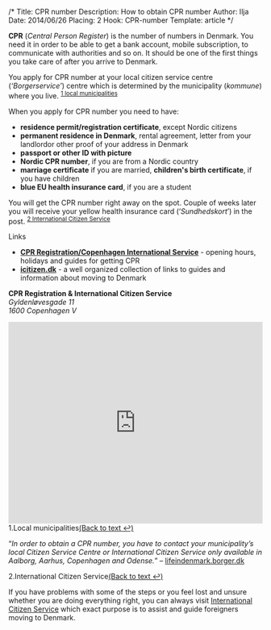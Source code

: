 /*
Title: CPR number
Description: How to obtain CPR number
Author: Ilja
Date: 2014/06/26
Placing: 2
Hook: CPR-number
Template: article
*/

**CPR** (*Central Person Register*) is the number of numbers in Denmark. You need it in order to be able to get a bank account, mobile subscription, to communicate with authorities and so on. It should be one of the first things you take care of after you arrive to Denmark.

You apply for CPR number at your local citizen service centre (*‘Borgerservice’*) centre which is determined by the municipality (*kommune*) where you live. <sup id="local-municipalities-anchor"><a href="#local-municipalities" class="footnote-ref">1&nbsp;local municipalities</a></sup>

When you apply for CPR number you need to have:

- **residence permit/registration certificate**, except Nordic citizens
- **permanent residence in Denmark**, rental agreement, letter from your landlordor other proof of your address in Denmark
- **passport or other ID with picture**
- **Nordic CPR number**, if you are from a Nordic country
- **marriage certificate** if you are married, **children's birth certificate**, if you have children
- **blue EU health insurance card**, if you are a student

You will get the CPR number right away on the spot. Couple of weeks later you will receive your yellow health insurance card (‘*Sundhedskort*’) in the post. <sup id="international-citizen-service-anchor"><a href="#international-citizen-service" class="footnote-ref">2&nbsp;International Citizen Service</a></sup>

<div class="box  links">
<div class="box-title"><i class="icon-link"></i>Links</div>
<ul>
<li><a href="http://subsite.kk.dk/sitecore/content/Subsites/CityOfCopenhagen/SubsiteFrontpage/MovingToCopenhagen/CPR%20Registration.aspx" target="_blank"><b>CPR Registration/Copenhagen International Service</b></a> - opening hours, holidays and guides for getting CPR</li>
<li><a href="http://icitizen.dk/" target="_blank"><b>icitizen.dk</b></a> - a well organized collection of links to guides and information about moving to Denmark</li>
</ul>
</div>

**CPR Registration & International Citizen Service**<br>
*Gyldenløvesgade 11*<br>
*1600 Copenhagen V*

<iframe src="https://www.google.com/maps/embed?pb=!1m18!1m12!1m3!1d2249.528255945189!2d12.562828299999987!3d55.6798030999999!2m3!1f0!2f0!3f0!3m2!1i1024!2i768!4f13.1!3m3!1m2!1s0x4652530ed4f67f69%3A0xbffb99a6d0a8aade!2sGyldenl%C3%B8vesgade+11!5e0!3m2!1sen!2s!4v1403735030387" width="100%" height="400" frameborder="0" style="border:0"></iframe>

<div class="footnotes">

<div id="local-municipalities" class="footnote">
<div class="footnote-header"><span class="footnote-counter">1.</span>Local municipalities<a href="#local-municipalities-anchor" rev="footnote" class="footnote-backref">(Back to text &#8617;)</a></div>
<p>“<em>In order to obtain a CPR number, you have to contact your municipality’s local Citizen Service Centre or International Citizen Service only available in Aalborg, Aarhus, Copenhagen and Odense.</em>” – <a href="https://lifeindenmark.borger.dk/Pages/CPR---Registration-in-Denmark.aspx?NavigationTaxonomyId=acd64327-f4ac-412d-b262-620c9476a1b4" target="_blank">lifeindenmark.borger.dk</a></p>
</div>

<div id="international-citizen-service" class="footnote">
<div class="footnote-header"><span class="footnote-counter">2.</span>International Citizen Service<a href="#international-citizen-service-anchor" rev="footnote" class="footnote-backref">(Back to text &#8617;)</a></div>
<p>If you have problems with some of the steps or you feel lost and unsure whether you are doing everything right, you can always visit <a href="http://statsforvaltning.dk/site.aspx?p=8191" target="_blank">International Citizen Service</a> which exact purpose is to assist and guide foreigners moving to Denmark.</p>
</div>

</div>
